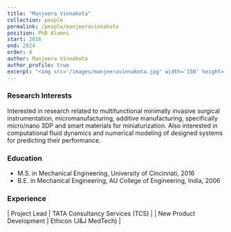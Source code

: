 ```yaml
---
title: "Manjeera Vinnakota"
collection: people
permalink: /people/manjeeravinnakota
position: PhD Alumni
start: 2016
end: 2024
order: 4
author: Manjeera Vinnakota
author_profile: true
excerpt: "<img src='/images/manjeeravinnakota.jpg' width='150' height='auto'>"
---
```

### Research Interests
Interested in research related to multifunctional minimally invasive surgical instrumentation, micromanufacturing, additive manufacturing, specifically micro/nano 3DP and smart materials for miniaturization. Also interested in computational fluid dynamics and numerical modeling of designed systems for predicting their performance.

### Education
* M.S. in Mechanical Engineering, University of Cincinnati, 2016
* B.E. in Mechanical Engineering, AU College of Engineering, India, 2006

### Experience

| Project Lead          | TATA Consultancy Services (TCS)     |
| New Product Development          | Ethicon (J&J MedTech)     |

